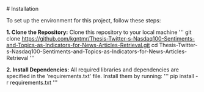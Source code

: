# Installation

To set up the environment for this project, follow these steps:

**1. Clone the Repository:**
Clone this repository to your local machine
'''
git clone https://github.com/kgntmr/Thesis-Twitter-s-Nasdaq100-Sentiments-and-Topics-as-Indicators-for-News-Articles-Retrieval.git
cd Thesis-Twitter-s-Nasdaq100-Sentiments-and-Topics-as-Indicators-for-News-Articles-Retrieval
'''

**2. Install Dependencies:**
All required libraries and dependencies are specified in the 'requirements.txt' file. Install them by running:
'''
pip install -r requirements.txt
'''

